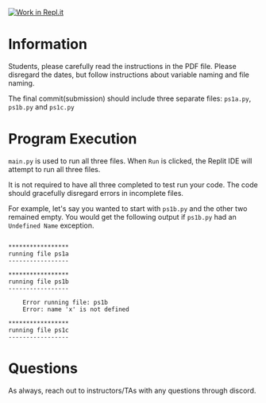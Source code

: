 [![Work in Repl.it](https://classroom.github.com/assets/work-in-replit-14baed9a392b3a25080506f3b7b6d57f295ec2978f6f33ec97e36a161684cbe9.svg)](https://classroom.github.com/online_ide?assignment_repo_id=5326111&assignment_repo_type=AssignmentRepo)
# Information
Students, please carefully read the instructions in the PDF file. 
Please disregard the dates, but follow instructions about variable naming and file naming.

The final commit(submission) should include three separate files: `ps1a.py`, `ps1b.py` and `ps1c.py`

# Program Execution
`main.py` is used to run all three files. When `Run` is clicked, the Replit IDE will attempt to run all three files. 

It is not required to have all three completed to test run your code. The code should gracefully disregard errors in incomplete files. 

For example, let's say you wanted to start with `ps1b.py` and the other two remained empty. You would get the following output if `ps1b.py` had an `Undefined Name` exception.

```shell

*****************
running file ps1a
-----------------

*****************
running file ps1b
-----------------

    Error running file: ps1b
    Error: name 'x' is not defined

*****************
running file ps1c
-----------------

```
# Questions
As always, reach out to instructors/TAs with any questions through discord.

